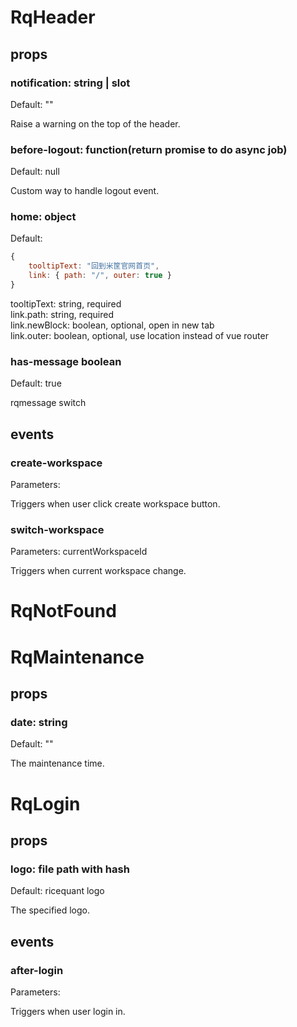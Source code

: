 # RqHeader

## props

### notification: string | slot

Default: ""

Raise a warning on the top of the header.

### before-logout: function(return promise to do async job)

Default: null

Custom way to handle logout event.

### home: object

Default:

```js
{
    tooltipText: "回到米筐官网首页",
    link: { path: "/", outer: true }
}
```

tooltipText: string, required  
link.path: string, required  
link.newBlock: boolean, optional, open in new tab  
link.outer: boolean, optional, use location instead of vue router

### has-message boolean

Default: true

rqmessage switch

## events

### create-workspace

Parameters:

Triggers when user click create workspace button.

### switch-workspace

Parameters: currentWorkspaceId

Triggers when current workspace change.

# RqNotFound

# RqMaintenance

## props

### date: string

Default: ""

The maintenance time.

# RqLogin

## props

### logo: file path with hash

Default: ricequant logo

The specified logo.

## events

### after-login

Parameters:

Triggers when user login in.
